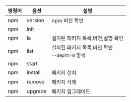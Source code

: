 |명령어|옵션|설명|
|--|--|--|
|npm|version|npm 버전 확인|
|npm|init||
|npm|la|설치된 패키지 목록,버전,설명 확인|
|npm|list|설치된 패키지 목록,버전 확인<br>`--depth=0` 항목|
|npm|start||
|npm|install|패키지 설치|
|npm|remove|패키지 삭제|
|npm|upgrade|패키지 업그레이드|
